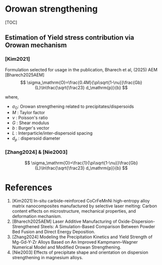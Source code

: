 # Orowan strengthening

[TOC]

## Estimation of Yield stress contribution via Orowan mechanism

### [Kim2021]

Formulation selected for usage in the publication, Bharech et al, (2025) AEM [Bharech2025AEM]
$$
\sigma_\mathrm{O}=\frac{0.4M}{\pi\sqrt{1-\nu}}\frac{Gb}{L}\ln\frac{\sqrt{\frac23} d_\mathrm{p}}{b}
$$

where, 

* $\sigma_\mathrm{O}$: Orowan strengthening related to precipitates/dispersoids
* $M$ : Taylor factor
* $\nu$ : Poisson's ratio
* $G$ : Shear modulus
* $b$ : Burger's vector
* $L$ : Interparticle/inter-dispersoid spacing
* $d_p$ : dispersoid diameter

### [Zhang2024] & [Nie2003]

$$
\sigma_\mathrm{O}=\frac{1}{\pi\sqrt{1-\nu}}\frac{Gb}{L}\ln\frac{\sqrt{\frac23} d_\mathrm{p}}{b}
$$



# References

1. [Kim2021] In-situ carbide-reinforced CoCrFeMnNi high-entropy alloy matrix nanocomposites manufactured by selective laser melting: Carbon content effects on microstructure, mechanical properties, and deformation mechanism.
2. [Bharech2025AEM] Laser Additive Manufacturing of Oxide-Dispersion-Strengthened Steels: A Simulation-Based Comparison Between Powder Bed Fusion and Direct Energy Deposition.
3. [Zhang2024] Modeling the Precipitation Kinetics and Yield Strength of Mg-Gd-Y-Zr Alloys Based on An Improved Kampmann–Wagner Numerical Model and Modified Orowan Strengthening.
4. [Nie2003] Effects of precipitate shape and orientation on dispersion strengthening in magnesium alloys.

